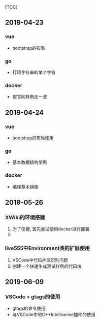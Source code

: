 [TOC]

## 2019-04-23

### vue

- bootstrap的布局

### go

- 打印字符串的单个字符

### docker

- 按官网样例走一波

## 2019-04-24

### vue

- bootstrap的布局使用

### go

- 基本数据结构使用

### docker

- 编译基本镜像

## 2019-05-26

### XWiki的环境搭建

1. 为了便捷, 首先尝试使用docker进行部署
2. 

### live555中Environment类的扩展使用

1. VSCode中代码片段识别问题
2. 创建一个快速生成测试样例的代码块.



## 2019-06-09

### VSCode + gtags的使用

-  gtags的命令使用
- 与VSCode中的C++Intellisense插件的使用

